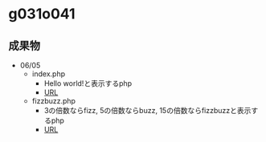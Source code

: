 # g031o041
## 成果物
* 06/05
   * index.php
      * Hello world!と表示するphp
      * [URL](http://153.126.169.140/g031o041/index.php)
   * fizzbuzz.php
      * 3の倍数ならfizz, 5の倍数ならbuzz, 15の倍数ならfizzbuzzと表示するphp
      * [URL](http://153.126.169.140/g031o041/fizzbuzz.php)
